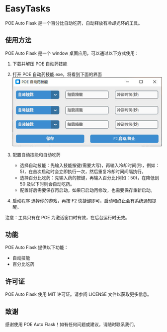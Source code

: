 # EasyTasks

POE Auto Flask 是一个百分比自动吃药，自动释放有冷却光环的工具。

## 使用方法

POE Auto Flask 是一个 window 桌面应用，可以通过以下方式使用：

1. 下载并解压 POE 自动药技能
2. 打开 POE 自动药技能.exe，将看到下面的界面
   ![POE界面](example.jpg)

3. 配置自动技能和自动吃药

    - 选择自动技能：先输入技能按键(需要大写)，再输入冷却时间(秒，例如：5)，在首次启动时会立即执行一次，然后重复冷却时间间隔执行。
    - 选择百分比吃药：先输入药的按键，再输入百分比(例如：50)，在降低到 50 及以下时则会自动吃药。
    - 配置好后需要保存再启动，如果已启动再修改，也需要保存重新启动。

4. 启动程序
   选择你的游戏，再按 F2 快捷键即可，启动和终止会有系统通知提醒。

注意：工具只有在 POE 为激活窗口时有效，在后台运行时无效。

## 功能

POE Auto Flask 提供以下功能：

-   自动技能
-   百分比吃药

## 许可证

POE Auto Flask 使用 MIT 许可证。请参阅 LICENSE 文件以获取更多信息。

## 致谢

感谢使用 POE Auto Flask！如有任何问题或建议，请随时联系我们。
